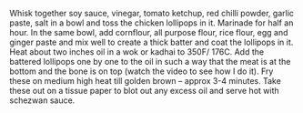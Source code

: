 Whisk together soy sauce, vinegar, tomato ketchup, red chilli powder, garlic paste, salt in a bowl and toss the chicken lollipops in it. Marinade for half an hour.
In the same bowl, add cornflour, all purpose flour, rice flour, egg and ginger paste and mix well to create a thick batter and coat the lollipops in it.
Heat about two inches oil in a wok or kadhai to 350F/ 176C. Add the battered lollipops one by one to the oil in such a way that the meat is at the bottom and the bone is on top (watch the video to see how I do it). Fry these on medium high heat till golden brown – approx 3-4 minutes.
Take these out on a tissue paper to blot out any excess oil and serve hot with schezwan sauce.